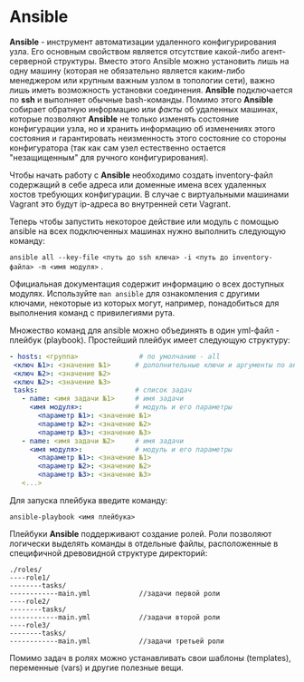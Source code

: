 # Ansible


**Ansible** - инструмент автоматизации удаленного конфигурирования узла. Его основным свойством является отсутствие какой-либо агент-серверной структуры. Вместо этого Ansible можно установить лишь на одну машину (которая не обязательно является каким-либо менеджером или крупным важным узлом в топологии сети), важно лишь иметь возможность установки соединения. **Ansible** подключается по **ssh** и выполняет обычные bash-команды. Помимо этого **Ansible** собирает обратную информацию или *факты* об удаленных машинах, которые позволяют **Ansible** не только изменять состояние конфигурации узла, но и хранить информацию об изменениях этого состояния и гарантировать неизменность этого состояние со стороны конфигуратора (так как сам узел естественно остается "незащищенным" для ручного конфигурирования).


Чтобы начать работу с **Ansible** необходимо создать inventory-файл содержащий в себе адреса или доменные имена всех удаленных хостов требующих конфигурации. В случае с виртуальными машинами Vagrant это будут ip-адреса во внутренней сети Vagrant.


Теперь чтобы запустить некоторое действие или модуль с помощью ansible на всех подключенных машинах нужно выполнить следующую команду:


`ansible all --key-file <путь до ssh ключа> -i <путь до inventory-файла> -m <имя модуля>` .


Официальная документация содержит информацию о всех доступных модулях. Используйте `man ansible` для ознакомления с другими ключами, некоторые из которых могут, например, понадобиться для выполнения команд с привилегиями рута.


Множество команд для ansible можно объединять в один yml-файл - плейбук (playbook). Простейший плейбук имеет следующую структуру:


```yml
- hosts: <группа>               # по умолчанию - all
 <ключ №1>: <значение №1>      # дополнительные ключи и аргументы по аналогии с ansible
 <ключ №2>: <значение №2>
 <ключ №2>: <значение №3>
 tasks:                        # список задач
   - name: <имя задачи №1>     # имя задачи
     <имя модуля>:             # модуль и его параметры
       <параметр №1>: <значение №1>
       <параметр №2>: <значение №2>
       <параметр №3>: <значение №3>
   - name: <имя задачи №2>     # имя задачи
     <имя модуля>:             # модуль и его параметры
       <параметр №1>: <значение №1>
       <параметр №2>: <значение №2>
       <параметр №3>: <значение №3>
   <...>
```


Для запуска плейбука введите команду:


`ansible-playbook <имя плейбука>`


Плейбуки **Ansible** поддерживают создание ролей. Роли позволяют логически выделять команды в отдельные файлы, расположенные в специфичной древовидной структуре директорий:


```
./roles/
----role1/
--------tasks/
------------main.yml            //задачи первой роли
----role2/
--------tasks/
------------main.yml            //задачи второй роли
----role3/
--------tasks/
------------main.yml            //задачи третьей роли
```


Помимо задач в ролях можно устанавливать свои шаблоны (templates), переменные (vars) и другие полезные вещи.



